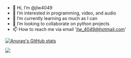 - 👋 Hi, I’m @jlw4049
- 👀 I’m interested in programming, video, and audio
- 🌱 I’m currently learning as much as I can
- 💞️ I’m looking to collaborate on python projects
- 📫 How to reach me via email 'jlw_4049@hotmail.com'

[![Anurag's GitHub stats](https://github-readme-stats.vercel.app/api?username=jlw4049)](https://github.com/anuraghazra/github-readme-stats)

![](https://komarev.com/ghpvc/?username=jlw4049&color=brightgreen&style=plastic)

<!---
jlw4049/jlw4049 is a ✨ special ✨ repository because its `README.md` (this file) appears on your GitHub profile.
You can click the Preview link to take a look at your changes.
--->
